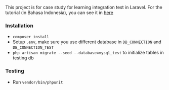 This project is for case study for learning integration test in Laravel. For the tutorial (in Bahasa Indonesia), you can see it in [here](https://medium.com/javanlabs/how-to-integration-test-versi-laravel-8e951e2208ed#.5z6i50m06)

### Installation

- `composer install`
- Setup `.env`, make sure you use different database in `DB_CONNECTION` and `DB_CONNECTION_TEST`
- `php artisan migrate --seed --database=mysql_test` to initialize tables in testing db

### Testing

- Run `vendor/bin/phpunit`

